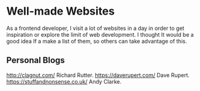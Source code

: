 # Well-made Websites

As a frontend developer, I visit a lot of websites in a day in order to get inspiration or explore the limit of web development. I thought It would be a good idea If a make a list of them, so others can take advantage of this.

## Personal Blogs
http://clagnut.com/ Richard Rutter.
https://daverupert.com/ Dave Rupert.
https://stuffandnonsense.co.uk/ Andy Clarke.

